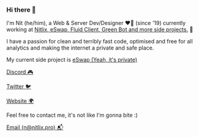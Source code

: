 
### Hi there 👋

I'm Nit (he/him), a Web & Server Dev/Designer ❤️‍🔥 (since '19) currently working at [Nitlix, eSwap, Fluid Client, Green Bot and more side projects.](https://nitlix.pro) 🥳

I have a passion for clean and terribly fast code, optimised and free for all analytics and making the internet a private and safe place.

My current side project is [eSwap (Yeah, it's private)](https://eswap.pro)

[Discord 🎮](https://discord.com/users/567641525706686474)

[Twitter 🐦](https://twitter.com/nitlixis)

[Website 🌍](https://nitlix.pro/)

Feel free to contact me, it's not like I'm gonna bite :)

[Email (n@nitlix.pro) 📬](mailto:n@nitlix.pro)
